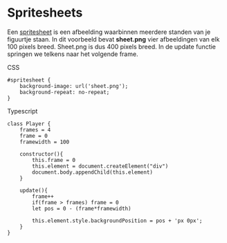 # Spritesheets

Een [spritesheet](https://goo.gl/images/DAGCxu) is een afbeelding waarbinnen meerdere standen van je figuurtje staan.
In dit voorbeeld bevat **sheet.png** vier afbeeldingen van elk 100 pixels breed. Sheet.png is dus 400 pixels breed.
In de update functie springen we telkens naar het volgende frame.

CSS

```
#spritesheet { 
    background-image: url('sheet.png');
    background-repeat: no-repeat;
}
```

Typescript

```
class Player {
    frames = 4
    frame = 0
    framewidth = 100
    
    constructor(){
        this.frame = 0
        this.element = document.createElement("div")
        document.body.appendChild(this.element)
    }
    
    update(){
        frame++
        if(frame > frames) frame = 0
        let pos = 0 - (frame*framewidth)
        
        this.element.style.backgroundPosition = pos + 'px 0px';
    }
}
```
